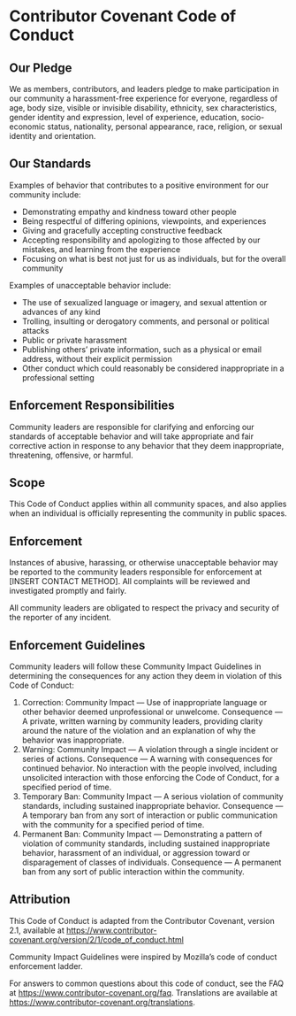 # Contributor Covenant Code of Conduct

## Our Pledge
We as members, contributors, and leaders pledge to make participation in our community a harassment-free experience for everyone, regardless of age, body size, visible or invisible disability, ethnicity, sex characteristics, gender identity and expression, level of experience, education, socio-economic status, nationality, personal appearance, race, religion, or sexual identity and orientation.

## Our Standards
Examples of behavior that contributes to a positive environment for our community include:
- Demonstrating empathy and kindness toward other people
- Being respectful of differing opinions, viewpoints, and experiences
- Giving and gracefully accepting constructive feedback
- Accepting responsibility and apologizing to those affected by our mistakes, and learning from the experience
- Focusing on what is best not just for us as individuals, but for the overall community

Examples of unacceptable behavior include:
- The use of sexualized language or imagery, and sexual attention or advances of any kind
- Trolling, insulting or derogatory comments, and personal or political attacks
- Public or private harassment
- Publishing others’ private information, such as a physical or email address, without their explicit permission
- Other conduct which could reasonably be considered inappropriate in a professional setting

## Enforcement Responsibilities
Community leaders are responsible for clarifying and enforcing our standards of acceptable behavior and will take appropriate and fair corrective action in response to any behavior that they deem inappropriate, threatening, offensive, or harmful.

## Scope
This Code of Conduct applies within all community spaces, and also applies when an individual is officially representing the community in public spaces.

## Enforcement
Instances of abusive, harassing, or otherwise unacceptable behavior may be reported to the community leaders responsible for enforcement at [INSERT CONTACT METHOD]. All complaints will be reviewed and investigated promptly and fairly.

All community leaders are obligated to respect the privacy and security of the reporter of any incident.

## Enforcement Guidelines
Community leaders will follow these Community Impact Guidelines in determining the consequences for any action they deem in violation of this Code of Conduct:

1. Correction: Community Impact — Use of inappropriate language or other behavior deemed unprofessional or unwelcome. Consequence — A private, written warning by community leaders, providing clarity around the nature of the violation and an explanation of why the behavior was inappropriate.
2. Warning: Community Impact — A violation through a single incident or series of actions. Consequence — A warning with consequences for continued behavior. No interaction with the people involved, including unsolicited interaction with those enforcing the Code of Conduct, for a specified period of time.
3. Temporary Ban: Community Impact — A serious violation of community standards, including sustained inappropriate behavior. Consequence — A temporary ban from any sort of interaction or public communication with the community for a specified period of time.
4. Permanent Ban: Community Impact — Demonstrating a pattern of violation of community standards, including sustained inappropriate behavior, harassment of an individual, or aggression toward or disparagement of classes of individuals. Consequence — A permanent ban from any sort of public interaction within the community.

## Attribution
This Code of Conduct is adapted from the Contributor Covenant, version 2.1, available at https://www.contributor-covenant.org/version/2/1/code_of_conduct.html

Community Impact Guidelines were inspired by Mozilla’s code of conduct enforcement ladder.

For answers to common questions about this code of conduct, see the FAQ at https://www.contributor-covenant.org/faq. Translations are available at https://www.contributor-covenant.org/translations.
